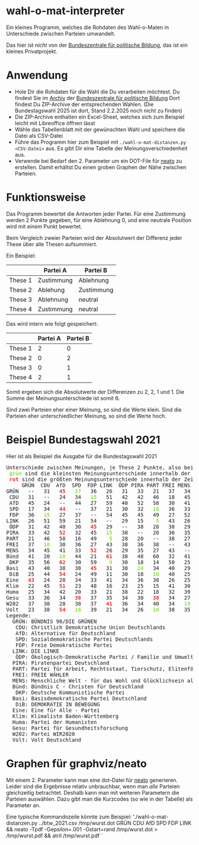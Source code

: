 # wahl-o-mat-interpreter
Ein kleines Programm, welches die Rohdaten des Wahl-o-Maten in Unterschiede zwischen Parteien umwandelt.

Das hier ist _nicht_ von der [Bundeszentrale für politische Bildung](https://www.bpb.de/), das ist ein kleines Privatprojekt.

# Anwendung

  * Hole Dir die Rohdaten für die Wahl die Du verarbeiten möchtest. Du findest Sie im [Archiv](https://www.bpb.de/themen/wahl-o-mat/45484/archiv/) der [Bundeszentrale für politische Bildung](https://www.bpb.de/themen/wahl-o-mat/556865/datensaetze-des-wahl-o-mat/) Dort findest Du ZIP-Archive der entsprechenden Wahlen. (Die Bundestagswahl 2025 ist dort, Stand 2.2.2025 noch nicht zu finden)
  * Die ZIP-Archive enthalten ein Excel-Sheet, welches sich zum Beispiel leicht mit Libreoffice öffnen lässt
  * Wähle das Tabellenblatt mit der gewünschten Wahl und speichere die Datei als CSV-Datei
  * Führe das Programm hier zum Beispiel mit `./wahl-o-mat-distanzen.py <CSV-Datei>` aus. Es gibt Dir eine Tabelle der Meinungsverschiedenheit aus.
  * Verwende bei Bedarf den 2. Parameter um ein DOT-File für [neato](https://graphviz.org/docs/layouts/neato/) zu erstellen. Damit erhältst Du einen groben Graphen der Nähe zwischen Parteien.


# Funktionsweise
Das Programm bewertet die Antworten jeder Partei. Für eine Zustimmung werden 2 Punkte gegeben, für eine Ablehnung 0, und eine neutrale Position wird mit einem Punkt bewertet.

Beim Vergleich zweier Parteien wird der Absolutwert der Differenz jeder These über alle Thesen aufsummiert.

Ein Beispiel:

| | Partei A | Partei B |
|---|----|----|
|These 1 | Zustimmung | Ablehnung |
|These 2 | Ablehung | Zustimmung |
|These 3 | Ablehnung | neutral |
|These 4 | Zustimmung | neutral |


Das wird intern wie folgt gespeichert:


| | Partei A | Partei B |
|---|----|----|
|These 1 | 2 | 0 |
|These 2 | 0 | 2 |
|These 3 | 0 | 1 |
|These 4 | 2 | 1 |

Somit ergeben sich die Absolutwerte der Differenzen zu 2, 2, 1 und 1. Die Summe der Meinungsunterschiede ist somit 6.

Sind zwei Parteien eher einer Meinung, so sind die Werte klein. Sind die Parteien eher unterschiedlicher Meinung, so sind die Werte hoch.


# Beispiel Bundestagswahl 2021
Hier ist als Beispiel die Ausgabe für die Bundestagswahl 2021

<pre>Unterschiede zwischen Meinungen, je These 2 Punkte, also bei 38 Thesen maximal 76 Unterschiedspunkte
 <span style="color:#8AE234"><b>grün</b></span> sind die kleinsten Meinungsunterschiede innerhalb der Zeile
 <span style="color:#EF2929"><b>rot</b></span> sind die größten Meinungsunterschiede innerhalb der Zeile
     GRÜN  CDU  AfD  SPD  FDP LINK  ÖDP PIRA PART FREI MENS Bünd  DKP Basi  DiB Eine Klim Huma Gesu W202 Volt 
GRÜN   --   31 <span style="color:#EF2929"><b>  45 </b></span><span style="color:#8AE234"><b>  17 </b></span>  36   26   31   33   21   37   34   41   35   43   25   43   22   25   33   37   23 
 CDU   31   --   24   34 <span style="color:#8AE234"><b>  15 </b></span>  51   42   42   46   18   45   20 <span style="color:#EF2929"><b>  56 </b></span>  40   44   24   45   34   36   30   38 
 AfD   45   24   --   44   27   59   40   52   58   30   41 <span style="color:#8AE234"><b>  18 </b></span><span style="color:#EF2929"><b>  62 </b></span>  38   54   28   51   42   34   28   54 
 SPD   17   34 <span style="color:#EF2929"><b>  44 </b></span>  --   37   21   30   32 <span style="color:#8AE234"><b>  16 </b></span>  36   33 <span style="color:#EF2929"><b>  44 </b></span>  30   38   24   34   23   20   38   38 <span style="color:#8AE234"><b>  16 </b></span>
 FDP   36 <span style="color:#8AE234"><b>  15 </b></span>  27   37   --   54   45   45   49   27   52   21 <span style="color:#EF2929"><b>  59 </b></span>  45   49   33   48   33   37   37   39 
LINK   26   51   59   21   54   --   29   15 <span style="color:#8AE234"><b>   5 </b></span>  43   26 <span style="color:#EF2929"><b>  61 </b></span>   9   31   11   41   16   21   35   41   21 
 ÖDP   31   42   40   30 <span style="color:#EF2929"><b>  45 </b></span>  29   --   38   28   38   29   38   30   38   30   34 <span style="color:#8AE234"><b>  23 </b></span>  38   34   36   34 
PIRA   33   42 <span style="color:#EF2929"><b>  52 </b></span>  32   45 <span style="color:#8AE234"><b>  15 </b></span>  38   --   20   36   35   48   18   24   18   36   25   22   30   34   26 
PART   21   46   58   16   49 <span style="color:#8AE234"><b>   5 </b></span>  28   20   --   38   27 <span style="color:#EF2929"><b>  60 </b></span>  14   34   10   38   15   18   38   40   16 
FREI   37 <span style="color:#8AE234"><b>  18 </b></span>  30   36   27   43   38   36   38   --   43   32 <span style="color:#EF2929"><b>  50 </b></span>  40   40   26   41   32   34   34   38 
MENS   34   45   41   33 <span style="color:#EF2929"><b>  52 </b></span>  26   29   35   27   43   --   41   25   29   25   25   30   39   27 <span style="color:#8AE234"><b>  19 </b></span>  35 
Bünd   41   20 <span style="color:#8AE234"><b>  18 </b></span>  44   21 <span style="color:#EF2929"><b>  61 </b></span>  38   48   60   32   41   --   58   44   52   26   49   44   34   24   44 
 DKP   35   56 <span style="color:#EF2929"><b>  62 </b></span>  30   59 <span style="color:#8AE234"><b>   9 </b></span>  30   18   14   50   25   58   --   26   16   42   21   30   38   40   26 
Basi   43   40   38   38 <span style="color:#EF2929"><b>  45 </b></span>  31   38 <span style="color:#8AE234"><b>  24 </b></span>  34   40   29   44   26   --   28   36   31   30   28   28   34 
 DiB   25   44 <span style="color:#EF2929"><b>  54 </b></span>  24   49   11   30   18 <span style="color:#8AE234"><b>  10 </b></span>  40   25   52   16   28   --   36   13   24   30   34   24 
Eine <span style="color:#EF2929"><b>  43 </b></span>  24   28   34   33   41   34   36   38   26   25   26   42   36   36   --   39   38   36 <span style="color:#8AE234"><b>  20 </b></span>  42 
Klim   22   45 <span style="color:#EF2929"><b>  51 </b></span>  23   48   16   23   25   15   41   30   49   21   31 <span style="color:#8AE234"><b>  13 </b></span>  39   --   27   25   39   25 
Huma   25   34   42   20   33   21   38   22   18   32   39 <span style="color:#EF2929"><b>  44 </b></span>  30   30   24   38   27   --   34   36 <span style="color:#8AE234"><b>  16 </b></span>
Gesu   33   36   34 <span style="color:#EF2929"><b>  38 </b></span>  37   35   34   30 <span style="color:#EF2929"><b>  38 </b></span>  34   27   34 <span style="color:#EF2929"><b>  38 </b></span>  28   30   36 <span style="color:#8AE234"><b>  25 </b></span>  34   --   34 <span style="color:#EF2929"><b>  38 </b></span>
W202   37   30   28   38   37 <span style="color:#EF2929"><b>  41 </b></span>  36   34   40   34 <span style="color:#8AE234"><b>  19 </b></span>  24   40   28   34   20   39   36   34   --   40 
Volt   23   38 <span style="color:#EF2929"><b>  54 </b></span><span style="color:#8AE234"><b>  16 </b></span>  39   21   34   26 <span style="color:#8AE234"><b>  16 </b></span>  38   35   44   26   34   24   42   25 <span style="color:#8AE234"><b>  16 </b></span>  38   40   -- 
Legende:
  GRÜN: BÜNDNIS 90/DIE GRÜNEN
   CDU: Christlich Demokratische Union Deutschlands
   AfD: Alternative für Deutschland
   SPD: Sozialdemokratische Partei Deutschlands
   FDP: Freie Demokratische Partei
  LINK: DIE LINKE
   ÖDP: Ökologisch-Demokratische Partei / Familie und Umwelt
  PIRA: Piratenpartei Deutschland
  PART: Partei für Arbeit, Rechtsstaat, Tierschutz, Elitenförderung und basisdemokratische Initiative
  FREI: FREIE WÄHLER
  MENS: Menschliche Welt - für das Wohl und Glücklichsein aller
  Bünd: Bündnis C - Christen für Deutschland
   DKP: Deutsche Kommunistische Partei
  Basi: Basisdemokratische Partei Deutschland
   DiB: DEMOKRATIE IN BEWEGUNG
  Eine: Eine für Alle - Partei
  Klim: Klimaliste Baden-Württemberg
  Huma: Partei der Humanisten
  Gesu: Partei für Gesundheitsforschung
  W202: Partei WIR2020
  Volt: Volt Deutschland
</pre>


# Graphen für graphviz/neato

Mit einem 2. Parameter kann man eine dot-Datei für [neato](https://graphviz.org/docs/layouts/neato/) generieren. Leider sind die Ergebnisse relativ unbrauchbar, wenn man _alle_ Parteien gleichzeitig betrachtet. Deshalb kann man mit weiteren Parametern die Parteien auswählen. Dazu gibt man die Kurzcodes (so wie in der Tabelle) als Parameter an.

Eine typische Kommandozeile könnte zum Beispiel: './wahl-o-mat-distanzen.py ../btw_2021.csv /tmp/wurst.dot GRÜN CDU AfD SPD FDP LINK && neato -Tpdf -Gepsilon=.001 -Gstart=rand  /tmp/wurst.dot >  /tmp/wurst.pdf && atril /tmp/wurst.pdf ` 
